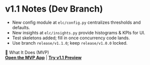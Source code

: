 # v1.1 Notes (Dev Branch)

- New config module at `elc/config.py` centralizes thresholds and defaults.
- New insights at `elc/insights.py` provide histograms & KPIs for UI.
- Test skeletons added; fill in once concurrency code lands.
- Use branch `release/v1.1.0`; keep `release/v1.0.0` locked.


🎯 What It Does (MVP)  
[**Open the MVP App**](https://email-list-cleaner-v1-0-0-mvp.streamlit.app/) | [**Try v1.1 Preview**](https://email-list-cleaner-v1-1-preview.streamlit.app/)